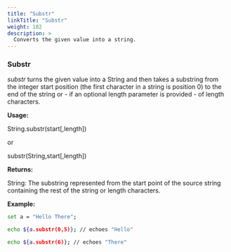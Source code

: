 ```yaml
---
title: "Substr"
linkTitle: "Substr"
weight: 102
description: >
  Converts the given value into a string.
---
```


### Substr

_substr_ turns the given value into a String and then takes a substring from the integer start position (the first character in a string is position 0) to the end of the string or - if an optional length parameter is provided - of length characters.

**Usage:**

String.substr(start[,length])

or

substr(String,start[,length])

**Returns:**

String: The substring represented from the start point of the source string containing the rest of the string or length characters.

**Example:**

```bash
set a = "Hello There";

echo ${a.substr(0,5)}; // echoes "Hello"

echo ${a.substr(6)}; // echoes "There"
```
